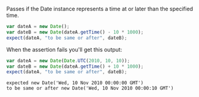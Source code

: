 Passes if the Date instance represents a time at or later than the specified time.

```js
var dateA = new Date();
var dateB = new Date(dateA.getTime() - 10 * 1000);
expect(dateA, "to be same or after", dateB);
```

When the assertion fails you'll get this output:

```js
var dateA = new Date(Date.UTC(2010, 10, 10));
var dateB = new Date(dateA.getTime() + 10 * 1000);
expect(dateA, "to be same or after", dateB);
```

```output
expected new Date('Wed, 10 Nov 2010 00:00:00 GMT')
to be same or after new Date('Wed, 10 Nov 2010 00:00:10 GMT')
```
